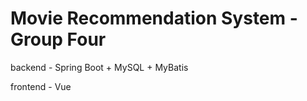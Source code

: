 # Movie Recommendation System - Group Four

backend - Spring Boot + MySQL + MyBatis

frontend - Vue
